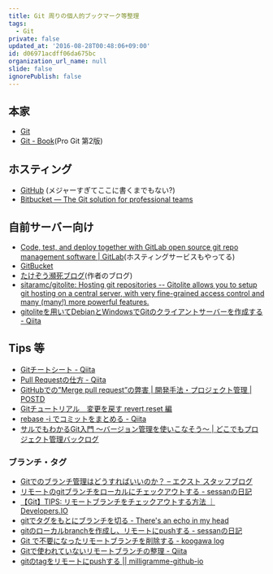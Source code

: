 ```yaml
---
title: Git 周りの個人的ブックマーク等整理
tags:
  - Git
private: false
updated_at: '2016-08-28T00:48:06+09:00'
id: d06971acdff06da675bc
organization_url_name: null
slide: false
ignorePublish: false
---
```


## 本家

- [Git](https://git-scm.com/)
 - [Git - Book](https://git-scm.com/book/ja/v2)(Pro Git 第2版)

## ホスティング

- [GitHub](https://github.com/) (メジャーすぎてここに書くまでもない?)
- [Bitbucket — The Git solution for professional teams](https://bitbucket.org/)

## 自前サーバー向け

- [Code, test, and deploy together with GitLab open source git repo management software | GitLab](https://about.gitlab.com/)(ホスティングサービスもやってる)
- [GitBucket](https://github.com/gitbucket/gitbucket)
 - [たけぞう瀕死ブログ](http://takezoe.hatenablog.com/)(作者のブログ)
- [sitaramc/gitolite: Hosting git repositories -- Gitolite allows you to setup git hosting on a central server, with very fine-grained access control and many (many!) more powerful features.](https://github.com/sitaramc/gitolite)
 - [gitoliteを用いてDebianとWindowsでGitのクライアントサーバーを作成する - Qiita](http://qiita.com/mima_ita/items/8ebe45c6c2b5b967372c)

## Tips 等

- [Gitチートシート - Qiita](http://qiita.com/ktarow/items/1d8c8ae698a88b1d6f0f)
- [Pull Requestの仕方 - Qiita](http://qiita.com/Commander-Aipa/items/d61d21988a36a4d0e58b)
- [GitHubでの”Merge pull request”の弊害 | 開発手法・プロジェクト管理 | POSTD](http://postd.cc/merge-pull-request-considered-harmful/)
- [Gitチュートリアル　変更を戻す revert,reset 編](https://gist.github.com/satoshin2071/4b9a66e0a7ec18a6fa21)
- [rebase -i でコミットをまとめる - Qiita](http://qiita.com/takke/items/3400b55becfd72769214)
- [サルでもわかるGit入門 〜バージョン管理を使いこなそう〜 | どこでもプロジェクト管理バックログ](http://www.backlog.jp/git-guide/)

### ブランチ・タグ

- [Gitでのブランチ管理はどうすればいいのか？ – エクスト スタッフブログ](http://blog.ext.ne.jp/?p=2229)
- [リモートのgitブランチをローカルにチェックアウトする - sessanの日記](http://sessan.hatenablog.com/entry/2012/11/04/132746)
- [【Git】TIPS: リモートブランチをチェックアウトする方法 ｜ Developers.IO](http://dev.classmethod.jp/tool/git/tips-git-checkout-remote-branch/)
- [gitでタグをもとにブランチを切る - There's an echo in my head](http://ikm.hatenablog.jp/entry/2012/12/18/130940)
- [gitのローカルbranchを作成し、リモートにpushする - sessanの日記](http://sessan.hatenablog.com/entry/2012/06/20/205036)
- [Git で不要になったリモートブランチを削除する - koogawa log](http://blog.koogawa.com/entry/2014/03/08/121751)
- [Gitで使われていないリモートブランチの整理 - Qiita](http://qiita.com/makoto_kw/items/c825e17e2a577bb83e19)
- [gitのtagをリモートにpushする || milligramme-github-io](https://milligramme.github.io/2011/12/14/git_git-tag-push.html)

